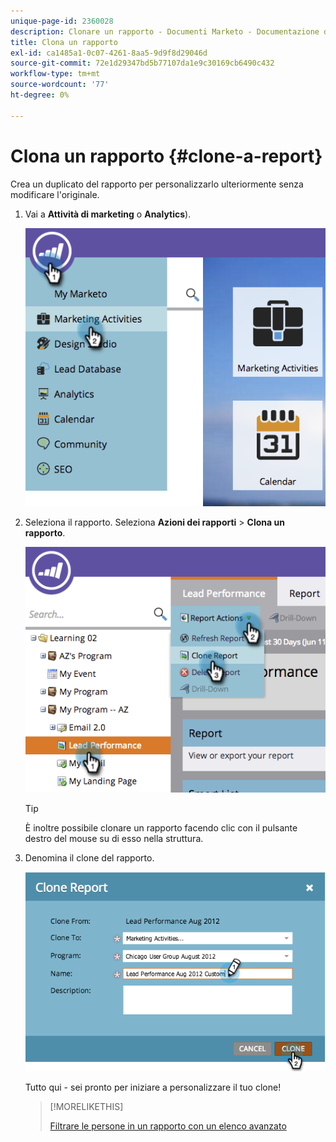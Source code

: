 ```yaml
---
unique-page-id: 2360028
description: Clonare un rapporto - Documenti Marketo - Documentazione del prodotto
title: Clona un rapporto
exl-id: ca1485a1-0c07-4261-8aa5-9d9f8d29046d
source-git-commit: 72e1d29347bd5b77107da1e9c30169cb6490c432
workflow-type: tm+mt
source-wordcount: '77'
ht-degree: 0%

---
```


# Clona un rapporto {#clone-a-report}

Crea un duplicato del rapporto per personalizzarlo ulteriormente senza modificare l&#39;originale.

1. Vai a **Attività di marketing** o **Analytics**).

   ![](assets/image2014-9-16-14-3a23-3a46.png)

1. Seleziona il rapporto. Seleziona **Azioni dei rapporti** > **Clona un rapporto**.

   ![](assets/image2014-9-16-14-3a23-3a53.png)

   >[!TIP]
   >
   >È inoltre possibile clonare un rapporto facendo clic con il pulsante destro del mouse su di esso nella struttura.

1. Denomina il clone del rapporto.

   ![](assets/image2014-9-16-14-3a23-3a57.png)

   Tutto qui - sei pronto per iniziare a personalizzare il tuo clone!

   >[!MORELIKETHIS]
   >
   >[Filtrare le persone in un rapporto con un elenco avanzato](/help/marketo/product-docs/reporting/basic-reporting/editing-reports/filter-people-in-a-report-with-a-smart-list.md)
